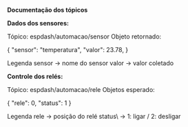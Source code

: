 **Documentação dos tópicos**

**Dados dos sensores:**

Tópico: espdash/automacao/sensor
Objeto retornado: 

{
  "sensor": "temperatura",
  "valor": 23.78,
}

Legenda
sensor -> nome do sensor
valor -> valor coletado

**Controle dos relés:**

Tópico: espdash/automacao/rele
Objetos esperado:

{
  "rele": 0,
  "status": 1
}

Legenda
rele -> posição do relé
status\ -> 1: ligar / 2: desligar
